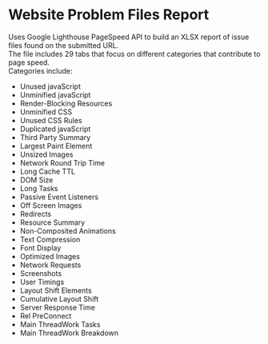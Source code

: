 # Website Problem Files Report
Uses Google Lighthouse PageSpeed API to build an XLSX report of issue files found on the submitted URL.<br />
The file includes 29 tabs that focus on different categories that contribute to page speed.<br />
Categories include:<br />
* Unused javaScript
* Unminified javaScript
* Render-Blocking Resources
* Unminified CSS
* Unused CSS Rules
* Duplicated javaScript
* Third Party Summary
* Largest Paint Element
* Unsized Images
* Network Round Trip Time
* Long Cache TTL
* DOM Size
* Long Tasks
* Passive Event Listeners
* Off Screen Images
* Redirects
* Resource Summary
* Non-Composited Animations
* Text Compression
* Font Display
* Optimized Images
* Network Requests
* Screenshots
* User Timings
* Layout Shift Elements
* Cumulative Layout Shift
* Server Response Time
* Rel PreConnect
* Main ThreadWork Tasks
* Main ThreadWork Breakdown